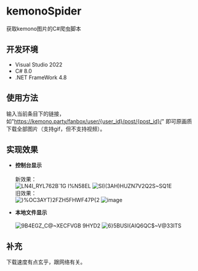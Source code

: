 # kemonoSpider
获取kemono图片的C#爬虫脚本<br>

## 开发环境
- Visual Studio 2022
- C# 8.0
- .NET FrameWork 4.8

## 使用方法
输入当前条目下的链接，如"https://kemono.party/fanbox/user/{user_id}/post/{post_id}/" 即可原画质下载全部图片（支持gif，但不支持视频）。

## 实现效果
- **控制台显示**<br><br>
新效果：<br>
![LN4I_RYL762B`1G I%N58EL](https://github.com/ZtyanCrany/kemonoSpider/assets/95357121/ace1900f-f31c-4319-b4d9-3190fa6eedca)
![SI)(3AH)HUZN7V2Q2S~SQ1E](https://github.com/ZtyanCrany/kemonoSpider/assets/95357121/dc5db4ac-e445-4d42-af66-58e4e789a2d7)
<br>旧效果：<br>
![}%OC3AYT)2FZH5FHWF47P{2](https://github.com/ZtyanCrany/kemonoSpider/assets/95357121/17d4a885-6796-4605-af5a-73f754a0e280)
![image](https://github.com/ZtyanCrany/kemonoSpider/assets/95357121/67b877f4-6d94-4b73-b6f4-c099a4eb671e)

- **本地文件显示**<br><br>
![9B4EGZ_C@~XECFVGB 9HYD2](https://github.com/ZtyanCrany/kemonoSpider/assets/95357121/eccc7853-7a3e-45c7-83e1-e33cec0694cd)
![6}5BUSI{AIQ6QC$~V@33ITS](https://github.com/ZtyanCrany/kemonoSpider/assets/95357121/7d9403c1-e965-4dca-aa0b-df8697f690e7)

## 补充
下载速度有点玄乎，跟网络有关。
